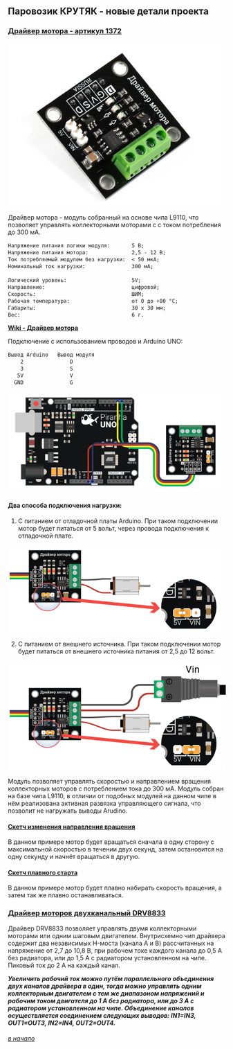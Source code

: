 ## Паровозик КРУТЯК - новые детали проекта

### [Драйвер мотора - артикул 1372](https://iarduino.ru/shop/Expansion-payments/drayver-motora-trema-modul.html)

![](driver-motora.jpg)

Драйвер мотора - модуль собранный на основе чипа L9110, что позволяет управлять коллекторными моторами с с током потребления до 300 мА.

```
Напряжение питания логики модуля:       5 В;
Напряжение питания мотора:              2,5 - 12 В;
Ток потребляемый модулем без нагрузки:  < 50 мкА;
Номинальный ток нагрузки:               300 мА;

Логический уровень:                     5V;
Направление:                            цифровой;
Скорость:                               ШИМ;
Рабочая температура:                    от 0 до +80 °С;
Габариты:                               30 х 30 мм;
Вес:                                    6 г.
```

**[Wiki - Драйвер мотора](https://wiki.iarduino.ru/page/trema-modul-motor-driver/)**

Подключение c использованием проводов и Arduino UNO:

```
Вывод Arduino	Вывод модуля
    2	            D
    3	            S
   5V	            V
  GND	            G
```

![](podkliuchenie-k-arduino-uno.png)

#### Два способа подключения нагрузки:

1. С питанием от отладочной платы Arduino. При таком подключении мотор будет питаться от 5 вольт, через провода подключения к отладочной плате.

![](podkliuchenie-s-pitaniem-ot-platy.png)

2. С питанием от внешнего источника. При таком подключении мотор будет питаться от внешнего источника питания от 2,5 до 12 вольт.

![](podkliuchenie-ot-vneshnego-istochnika.png)

Модуль позволяет управлять скоростью и направлением вращения коллекторных моторов с потреблением тока до 300 мА. Модуль собран на базе чипа L9110, в отличии от подобных модулей на данном чипе в нём реализована активная развязка управляющего сигнала, что позволит не нагружать выводы Arudino.

#### [Скетч изменения направления вращения](izmenenie-napravleniya-vrashcheniya/izmenenie-napravleniya-vrashcheniya.ino)

В данном примере мотор будет вращаться сначала в одну сторону с максимальной скоростью в течении двух секунд, затем остановится на одну секунду и начнёт вращаться в другую.

#### [Скетч плавного старта](plavnyj-start/plavnyj-start.ino)

В данном примере мотор будет плавно набирать скорость вращения, а затем так же плавно останавливаться.


### [Драйвер моторов двухканальный DRV8833](https://iarduino.ru/shop/Expansion-payments/drayver-motorov-dvuhkanalnyy-drv8833.html)

Драйвер DRV8833 позволяет управлять двумя коллекторными моторами или одним шаговым двигателем. Внутрисхемно чип драйвера содержит два независимых H-моста (канала A и B) рассчитанных на напряжение от 2,7 до 10,8 В, при рабочем токе каждого канала до 0,5 А без радиатора, или до 1,5 А с радиатором установленном на чипе. Пиковый ток до 2 А на каждый канал.

***Увеличить рабочий ток можно путём параллельного объединения двух каналов драйвера в один, тогда можно управлять одним коллекторным двигателем с тем же диапазоном напряжений и рабочим током двигателя до 1 А без радиатора, или до 3 А с радиатором установленном на чипе. Объединение каналов осуществляется соединением следующих выводов: IN1=IN3, OUT1=OUT3, IN2=IN4, OUT2=OUT4.***


###### [в начало](#%D0%BF%D0%B0%D1%80%D0%BE%D0%B2%D0%BE%D0%B7%D0%B8%D0%BA-%D0%BA%D1%80%D1%83%D1%82%D1%8F%D0%BA)
